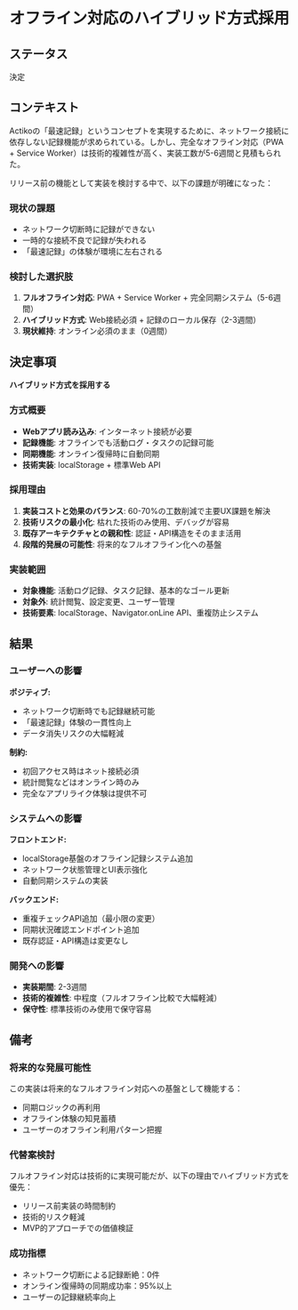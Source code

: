 # オフライン対応のハイブリッド方式採用

## ステータス

決定

## コンテキスト

Actikoの「最速記録」というコンセプトを実現するために、ネットワーク接続に依存しない記録機能が求められている。しかし、完全なオフライン対応（PWA + Service Worker）は技術的複雑性が高く、実装工数が5-6週間と見積もられた。

リリース前の機能として実装を検討する中で、以下の課題が明確になった：

### 現状の課題
- ネットワーク切断時に記録ができない
- 一時的な接続不良で記録が失われる  
- 「最速記録」の体験が環境に左右される

### 検討した選択肢
1. **フルオフライン対応**: PWA + Service Worker + 完全同期システム（5-6週間）
2. **ハイブリッド方式**: Web接続必須 + 記録のローカル保存（2-3週間）
3. **現状維持**: オンライン必須のまま（0週間）

## 決定事項

**ハイブリッド方式を採用する**

### 方式概要
- **Webアプリ読み込み**: インターネット接続が必要
- **記録機能**: オフラインでも活動ログ・タスクの記録可能
- **同期機能**: オンライン復帰時に自動同期
- **技術実装**: localStorage + 標準Web API

### 採用理由

1. **実装コストと効果のバランス**: 60-70%の工数削減で主要UX課題を解決
2. **技術リスクの最小化**: 枯れた技術のみ使用、デバッグが容易
3. **既存アーキテクチャとの親和性**: 認証・API構造をそのまま活用
4. **段階的発展の可能性**: 将来的なフルオフライン化への基盤

### 実装範囲
- **対象機能**: 活動ログ記録、タスク記録、基本的なゴール更新
- **対象外**: 統計閲覧、設定変更、ユーザー管理
- **技術要素**: localStorage、Navigator.onLine API、重複防止システム

## 結果

### ユーザーへの影響
**ポジティブ:**
- ネットワーク切断時でも記録継続可能
- 「最速記録」体験の一貫性向上
- データ消失リスクの大幅軽減

**制約:**
- 初回アクセス時はネット接続必須
- 統計閲覧などはオンライン時のみ
- 完全なアプリライク体験は提供不可

### システムへの影響
**フロントエンド:**
- localStorage基盤のオフライン記録システム追加
- ネットワーク状態管理とUI表示強化
- 自動同期システムの実装

**バックエンド:**
- 重複チェックAPI追加（最小限の変更）
- 同期状況確認エンドポイント追加
- 既存認証・API構造は変更なし

### 開発への影響
- **実装期間**: 2-3週間
- **技術的複雑性**: 中程度（フルオフライン比較で大幅軽減）
- **保守性**: 標準技術のみ使用で保守容易

## 備考

### 将来的な発展可能性
この実装は将来的なフルオフライン対応への基盤として機能する：
- 同期ロジックの再利用
- オフライン体験の知見蓄積
- ユーザーのオフライン利用パターン把握

### 代替案検討
フルオフライン対応は技術的に実現可能だが、以下の理由でハイブリッド方式を優先：
- リリース前実装の時間制約
- 技術的リスク軽減
- MVP的アプローチでの価値検証

### 成功指標
- ネットワーク切断による記録断絶：0件
- オンライン復帰時の同期成功率：95%以上
- ユーザーの記録継続率向上